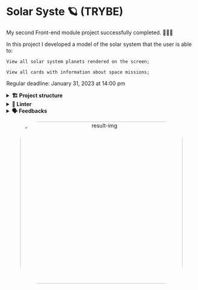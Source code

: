 # Solar Syste 🪐 (TRYBE)

My second Front-end module project successfully completed. 🚀🚀🚀

In this project I developed a model of the solar system that the user is able to:

`View all solar system planets rendered on the screen;`

`View all cards with information about space missions;`

Regular deadline:
January 31, 2023 at 14:00 pm

<details>
  <summary><strong>🏗 Project structure</strong></summary><br />
  
### Files and Functions

The entire project was developed:

* Using JSX in React;

* Correctly using the render() method to render your components;

* Using import to bring components in different files;

* Creating class components in React;

* Creating multiple components from an array;

* Making use of props correctly;

* Making use of PropTypes to validate a component's props.

</details>

<details>
  <summary><strong>🔎 Linter</strong></summary><br />
  
### ESLint e Stylelint

To ensure code quality, the `ESLint` and `Stylelint` linters were used in this project.
So the code will be available with good development practices, being more readable and easy to maintain!

ESLint is a tool for identifying and reporting patterns found in ECMAScript/JavaScript code. In many ways it is similar to JSLint and JSHint with a few exceptions:

* ESLint uses Espree for JavaScript parsing.
* ESLint uses an AST to evaluate patterns in code.
* ESLint is completely 'pluggable', each of the rules is a plugin and you can add […]

</details>

<details>
  <summary><strong>🗣 Feedbacks</strong></summary><br />
  
_Give me feedbacks, I'm open to new ideas_ 😉

</details>

<p align="center">
  <img
    src=""
    alt="result-img" height="430" style="border-radius:50px;">
</p>
